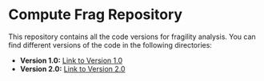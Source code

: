 # Compute Frag Repository

This repository contains all the code versions for fragility analysis. You can find different versions of the code in the following directories:

- **Version 1.0:** [Link to Version 1.0](https://github.com/eurotsunamirisk/computeFrag/tree/main/Code_ver1)
- **Version 2.0:** [Link to Version 2.0](https://github.com/eurotsunamirisk/computeFrag/tree/main/Code_ver2)



